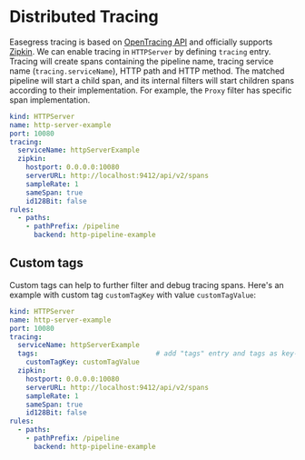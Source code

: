# Distributed Tracing

Easegress tracing is based on [OpenTracing API](https://opentracing.io/) and officially supports [Zipkin](https://zipkin.io/). We can enable tracing in `HTTPServer` by defining `tracing` entry. Tracing will create spans containing the pipeline name, tracing service name (`tracing.serviceName`), HTTP path and HTTP method. The matched pipeline will start a child span, and its internal filters will start children spans according to their implementation. For example, the `Proxy` filter has specific span implementation.

```yaml
kind: HTTPServer
name: http-server-example
port: 10080
tracing:
  serviceName: httpServerExample
  zipkin:
    hostport: 0.0.0.0:10080
    serverURL: http://localhost:9412/api/v2/spans
    sampleRate: 1
    sameSpan: true
    id128Bit: false
rules:
  - paths:
    - pathPrefix: /pipeline
      backend: http-pipeline-example
```

## Custom tags
Custom tags can help to further filter and debug tracing spans. Here's an example with custom tag `customTagKey` with value `customTagValue`:

```yaml
kind: HTTPServer
name: http-server-example
port: 10080
tracing:
  serviceName: httpServerExample
  tags:                             # add "tags" entry and tags as key-value pairs
    customTagKey: customTagValue
  zipkin:
    hostport: 0.0.0.0:10080
    serverURL: http://localhost:9412/api/v2/spans
    sampleRate: 1
    sameSpan: true
    id128Bit: false
rules:
  - paths:
    - pathPrefix: /pipeline
      backend: http-pipeline-example
```
